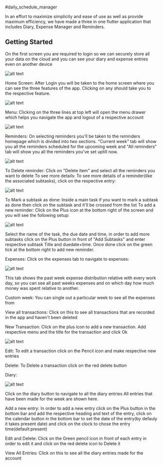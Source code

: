 #daily_schedule_manager

In an effort to maximize simplicity and ease of use as well as provide maximum efficiency, we have made a three in one flutter application that includes Diary, Expense Manager and Reminders.

## Getting Started
 On the first screen you are required to login so we can securely store all your data on the cloud and you can see your diary and expense entries even on another device

![alt text](https://i.imgur.com/iXpMFnf.png)
 
 Home Screen:
 After Login you will be taken to the home screen where you can see the three features of the app. Clicking on any should take you to the respective feature.
 
 ![alt text](https://i.imgur.com/h73adV9.png)
 
 Menu:
 Clicking on the three lines at top left will open the menu drawer which helps you navigate the app and logout of a respective account
 
 ![alt text](https://i.imgur.com/TwSCtPH.png)
 
 Reminders:
 On selecting reminders you'll be taken to the reminders homepage which is divided into two sections. "Current week" tab will show you all the reminders scheduled for the upcoming week and "All reminders" tab will show you all the reminders you've set uptill now.
 
 ![alt text](https://i.imgur.com/XidMsqk.png)

To Delete reminder: Click on "Delete item" and select all the reminders you want to delete
To see more details: To see more details of a reminder(like the associated subtasks), click on the respective entry:

 ![alt text](https://i.imgur.com/yJcX1cd.png)
 
To Mark a subtask as done: Inside a main task if you want to mark a subtask as done then click on the subtask and it'll be crossed from the list
To add a new reminder: Click on the Plus icon at the bottom right of the screen and you will see the following setup:

![alt text](https://i.imgur.com/W5IPmrG.png)

Select the name of the task, the due date and time, in order to add more subtasks click on the Plus button in front of "Add Subtasks" and enter respective subtask Title and duedate+time. Once done click on the green tick at the bottom right to add new reminder.


Expenses: Click on the expenses tab to navigate to expenses:

![alt text](https://i.imgur.com/p7O82q4.png)

This tab shows the past week expense distribution relative with every work day, so you can see all past weeks expenses and on which day how much money was spent relative to another.

Custom week: You can single out a particular week to see all the expenses from

View all transactions: Click on this to see all transactions that are recorded in the app and haven't been deleted

New Transaction: Click on the plus icon to add a new transaction. Add respective menu and the title for the transaction and click Ok

![alt text](https://i.imgur.com/HjFFrJs.png)

Edit: To edit a transaction click on the Pencil icon and make respective new entries

Delete: To Delete a transaction click on the red delete button

Diary:

![alt text](https://i.imgur.com/bpfE6Me.png)

Click on the diary button to navigate to all the diary entries
All entries that have been made for the week are shown here.

Add a new entry: In order to add a new entry click on the Plus button in the bottom bar and add the respective heading and text of the entry, click on the calendar button in the bottom bar to set the date of the entry(by defauly it takes present date) and click on the clock to chose the entry time(default:present)

Edit and Delete: Click on the Green pencil icon in front of each entry in order to edit it and click on the red delete icon to Delete it

View All Entries: Click on this to see all the diary entries made for the account
